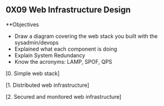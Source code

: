 ## 0X09 Web Infrastructure Design

**Objectives

* Draw a diagram covering the web stack you built with the sysadmin/devops
* Explained what each component is doing
* Explain System Redundancy
* Know the acronyms: LAMP, SPOF, QPS

[0. Simple web stack]


[1. Distributed web infrastructure]


[2. Secured and monitored web infrastructure]
 
